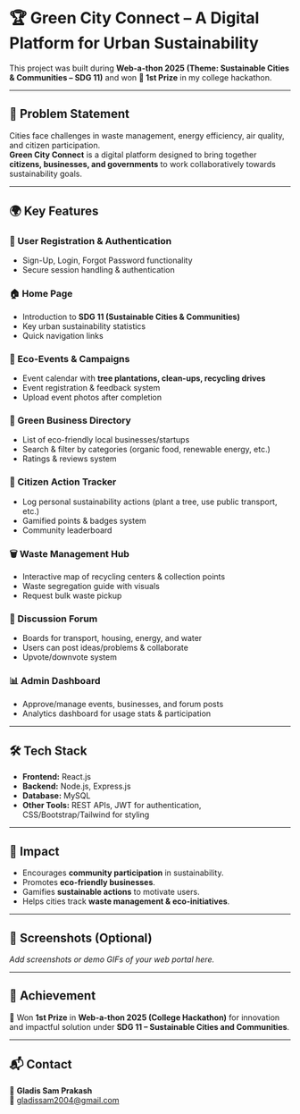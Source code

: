# 🏆 Green City Connect – A Digital Platform for Urban Sustainability  

This project was built during **Web-a-thon 2025 (Theme: Sustainable Cities & Communities – SDG 11)** and won **🥇 1st Prize** in my college hackathon.  

---

## 🚀 Problem Statement
Cities face challenges in waste management, energy efficiency, air quality, and citizen participation.  
**Green City Connect** is a digital platform designed to bring together **citizens, businesses, and governments** to work collaboratively towards sustainability goals.  

---

## 🌍 Key Features  

### 🔐 User Registration & Authentication
- Sign-Up, Login, Forgot Password functionality  
- Secure session handling & authentication  

### 🏠 Home Page
- Introduction to **SDG 11 (Sustainable Cities & Communities)**  
- Key urban sustainability statistics  
- Quick navigation links  

### 🌱 Eco-Events & Campaigns
- Event calendar with **tree plantations, clean-ups, recycling drives**  
- Event registration & feedback system  
- Upload event photos after completion  

### 🏪 Green Business Directory
- List of eco-friendly local businesses/startups  
- Search & filter by categories (organic food, renewable energy, etc.)  
- Ratings & reviews system  

### 👥 Citizen Action Tracker
- Log personal sustainability actions (plant a tree, use public transport, etc.)  
- Gamified points & badges system  
- Community leaderboard  

### 🗑 Waste Management Hub
- Interactive map of recycling centers & collection points  
- Waste segregation guide with visuals  
- Request bulk waste pickup  

### 💬 Discussion Forum
- Boards for transport, housing, energy, and water  
- Users can post ideas/problems & collaborate  
- Upvote/downvote system  

### 📊 Admin Dashboard
- Approve/manage events, businesses, and forum posts  
- Analytics dashboard for usage stats & participation  

---

## 🛠️ Tech Stack  

- **Frontend:** React.js  
- **Backend:** Node.js, Express.js  
- **Database:** MySQL  
- **Other Tools:** REST APIs, JWT for authentication, CSS/Bootstrap/Tailwind for styling  

---

## 🎯 Impact
- Encourages **community participation** in sustainability.  
- Promotes **eco-friendly businesses**.  
- Gamifies **sustainable actions** to motivate users.  
- Helps cities track **waste management & eco-initiatives**.  

---

## 📸 Screenshots (Optional)
_Add screenshots or demo GIFs of your web portal here._  

---

## 🏅 Achievement
🥇 Won **1st Prize** in **Web-a-thon 2025 (College Hackathon)** for innovation and impactful solution under **SDG 11 – Sustainable Cities and Communities**.  

---

## 📬 Contact
👤 **Gladis Sam Prakash**  
📧 [gladissam2004@gmail.com](mailto:gladissam2004@gmail.com)

